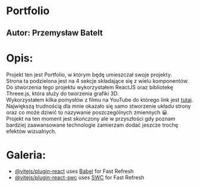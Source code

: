 # Portfolio

## Autor: Przemysław Batelt

# Opis:

Projekt ten jest Portfolio, w którym będę umieszczał swoje projekty.</br>
Strona ta podzielona jest na 4 sekcje składające się z wielu komponentów.</br>
Do stworzenia tego projektu wykorzystałem ReactJS oraz bibliotekę Threee.js, która służy do tworzenia grafiki 3D.</br>
Wykorzystałem kilka pomysłów z filmu na YouTube do którego link jest [tutaj](https://www.youtube.com/watch?v=qALsVa-V9qo&list=LL&index=2&t=3380s&ab_channel=LamaDev).</br>
Największą trudnością dla mnie okazało się samo stworzenie układu strony oraz co może dziwić to nazywanie poszczególnych zmiennych 😀.</br>
Projekt na ten moment jest skończony ale w przyszłości gdy poznam bardziej zaawansowane technologie zamierzam dodać jeszcze trochę efektów wizualnych.</br>

# Galeria:

- [@vitejs/plugin-react](https://github.com/vitejs/vite-plugin-react/blob/main/packages/plugin-react/README.md) uses [Babel](https://babeljs.io/) for Fast Refresh
- [@vitejs/plugin-react-swc](https://github.com/vitejs/vite-plugin-react-swc) uses [SWC](https://swc.rs/) for Fast Refresh
